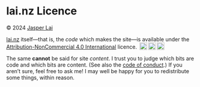 # lai.nz Licence

© 2024 <a rel="cc:attributionURL dct:creator" property="cc:attributionName" href="https://lai.nz">Jasper Lai</a>

<a property="dct:title" rel="cc:attributionURL" href="https://lai.nz">lai.nz</a> itself—that is, the _code_ which makes the site—is available under the <a href="http://creativecommons.org/licenses/by-nc/4.0" rel="license">Attribution-NonCommercial 4.0 International</a> licence. <img style="height: 20px !important; margin-left: 3px; vertical-align: text-bottom;" src="https://mirrors.creativecommons.org/presskit/icons/cc.svg"><img style="height:20px !important; margin-left: 3px; vertical-align: text-bottom;" src="https://mirrors.creativecommons.org/presskit/icons/by.svg"><img style="height: 20px !important; margin-left: 3px; vertical-align: text-bottom;" src="https://mirrors.creativecommons.org/presskit/icons/nc.svg">

The same **cannot** be said for site _content_. I trust you to judge which bits are code and which bits are content. (See also the [code of conduct](https://github.com/jaskfla/jaskfla.github.io?tab=coc-ov-file).) If you aren’t sure, feel free to ask me! I may well be happy for you to redistribute some things, within reason.
